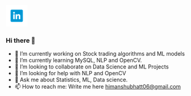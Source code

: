 [![LinkedIN](https://github.com/desininja/logos/blob/master/Popular_Social_Media-22-512.png)](https://www.linkedin.com/in/himanshu-bhatt-60513856/) 


### Hi there 👋

- 🔭 I’m currently working on Stock trading algorithms and ML models
- 🌱 I’m currently learning MySQL, NLP and OpenCV.
- 👯 I’m looking to collaborate on Data Science and ML Projects
- 🤔 I’m looking for help with NLP and OpenCV
- 💬 Ask me about Statistics, ML, Data science.
- 📫 How to reach me: Write me here [himanshubhatt06@gmail.com](himanshubhatt06@gmail.com)


